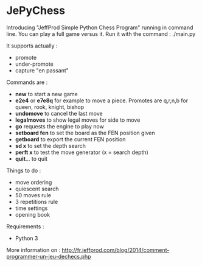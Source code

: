 JePyChess
=========

Introducing "JeffProd Simple Python Chess Program" running in command line.
You can play a full game versus it.
Run it with the command : ./main.py

It supports actually :
- promote
- under-promote
- capture "en passant"

Commands are :
- **new** to start a new game
- **e2e4** or **e7e8q** for example to move a piece. Promotes are q,r,n,b for queen, rook, knight, bishop
- **undomove** to cancel the last move
- **legalmoves** to show legal moves for side to move
- **go** requests the engine to play now
- **setboard fen** to set the board as the FEN position given
- **getboard** to export the current FEN position
- **sd x** to set the depth search
- **perft x** to test the move generator (x = search depth)
- **quit**... to quit

Things to do :
- move ordering
- quiescent search
- 50 moves rule
- 3 repetitions rule
- time settings
- opening book

Requirements :
- Python 3

More information on :
http://fr.jeffprod.com/blog/2014/comment-programmer-un-jeu-dechecs.php
